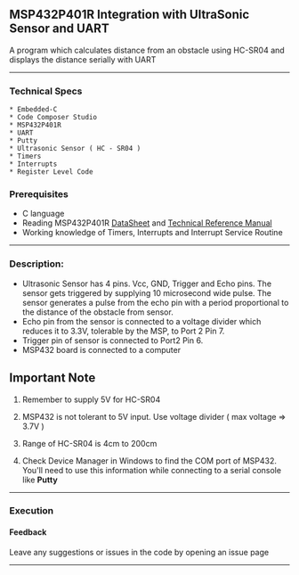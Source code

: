 ## MSP432P401R Integration with UltraSonic Sensor and UART

A program which calculates distance from an obstacle using HC-SR04 and displays the distance serially with UART

***
### Technical Specs
    * Embedded-C
    * Code Composer Studio
    * MSP432P401R
    * UART
    * Putty
    * Ultrasonic Sensor ( HC - SR04 )
    * Timers
    * Interrupts
    * Register Level Code
  
### Prerequisites
* C language
* Reading MSP432P401R <a href="http://www.ti.com/lit/ds/symlink/msp432p401r.pdf">DataSheet</a>
and <a href="https://www.ti.com/lit/ug/slau356i/slau356i.pdf">Technical Reference Manual</a>
* Working knowledge of Timers, Interrupts and Interrupt Service Routine

***   
### Description:

* Ultrasonic Sensor has 4 pins. Vcc, GND, Trigger and Echo pins.
The sensor gets triggered by supplying 10 microsecond wide pulse. The sensor generates a pulse from the echo pin with a period proportional to the distance of the obstacle from sensor.
* Echo pin from the sensor is connected to a voltage divider which reduces it to 3.3V, tolerable by the MSP, to Port 2 Pin 7. 
* Trigger pin of sensor is connected to Port2 Pin 6. 
* MSP432 board is connected to a computer

## Important Note

1) Remember to supply 5V for HC-SR04 
   
2) MSP432 is not tolerant to 5V input. Use voltage divider ( max voltage => 3.7V ) 
   
3) Range of HC-SR04 is 4cm to 200cm

4) Check Device Manager in Windows to find the COM port of MSP432. You'll need to use this information while connecting to a serial console like **Putty** 
   
***
### **Execution** 



#### Feedback

Leave any suggestions or issues in the code by opening an issue page
***